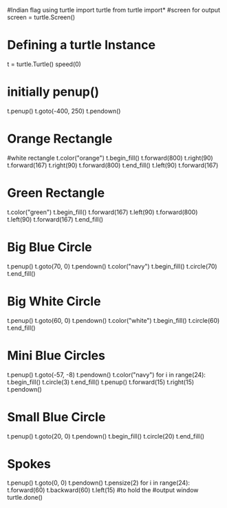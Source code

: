 #Indian flag using turtle 
import turtle
from turtle import*
#screen for output
screen = turtle.Screen()
# Defining a turtle Instance
t = turtle.Turtle()
speed(0)
# initially penup()
t.penup()
t.goto(-400, 250)
t.pendown()
# Orange Rectangle
#white rectangle
t.color("orange")
t.begin_fill()
t.forward(800)
t.right(90)
t.forward(167)
t.right(90)
t.forward(800)
t.end_fill()
t.left(90)
t.forward(167)
# Green Rectangle
t.color("green")
t.begin_fill()
t.forward(167)
t.left(90)
t.forward(800)
t.left(90)
t.forward(167)
t.end_fill()
# Big Blue Circle
t.penup()
t.goto(70, 0)
t.pendown()
t.color("navy")
t.begin_fill()
t.circle(70)
t.end_fill()
# Big White Circle
t.penup()
t.goto(60, 0)
t.pendown()
t.color("white")
t.begin_fill()
t.circle(60)
t.end_fill()
# Mini Blue Circles
t.penup()
t.goto(-57, -8)
t.pendown()
t.color("navy")
for i in range(24):
	t.begin_fill()
	t.circle(3)
	t.end_fill()
	t.penup()
	t.forward(15)
	t.right(15)
	t.pendown()
# Small Blue Circle
t.penup()
t.goto(20, 0)
t.pendown()
t.begin_fill()
t.circle(20)
t.end_fill()
# Spokes
t.penup()
t.goto(0, 0)
t.pendown()
t.pensize(2)
for i in range(24):
	t.forward(60)
	t.backward(60)
	t.left(15)
#to hold the
#output window
turtle.done()

